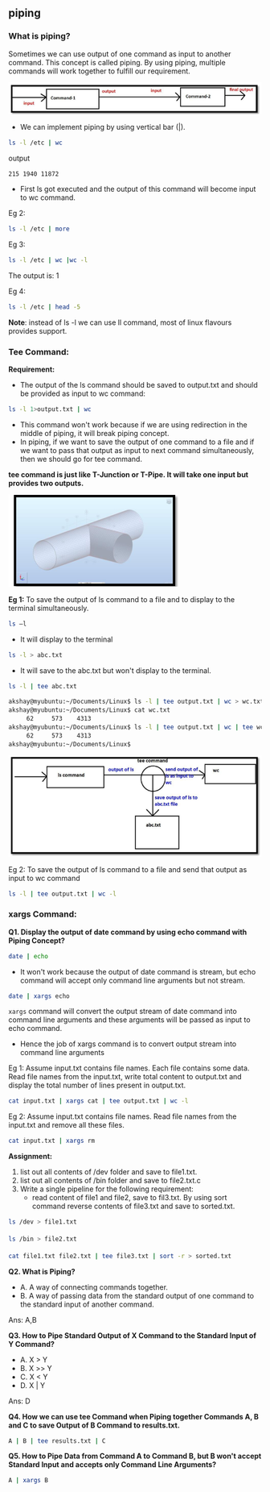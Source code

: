 ## piping

### What is piping?

Sometimes we can use output of one command as input to another command. This
concept is called piping.
By using piping, multiple commands will work together to fulfill our requirement.

![piping](/images/piping.png)

- We can implement piping by using vertical bar (|).

```bash
ls -l /etc | wc
```
output
```
215 1940 11872
```
- First ls got executed and the output of this command will become input to wc command.

Eg 2: 
```bash
ls -l /etc | more
```

Eg 3: 
```bash
ls -l /etc | wc |wc -l
```
The output is: 1

Eg 4:
```bash
ls -l /etc | head -5
```

**Note**: instead of ls -l we can use ll command, most of linux flavours provides support.


### Tee Command:

**Requirement:**
- The output of the ls command should be saved to output.txt and should be provided as
input to wc command:
```bash
ls -l 1>output.txt | wc
```
- This command won't work because if we are using redirection in the middle of piping, it
will break piping concept.
- In piping, if we want to save the output of one command to a file and if we want to pass
that output as input to next command simultaneously, then we should go for tee
command.

**tee command is just like T-Junction or T-Pipe. It will take one input but provides two outputs.**

![piping](/images/tee.png)

**Eg 1:** To save the output of ls command to a file and to display to the terminal simultaneously.
```bash
ls –l 
```
- It will display to the terminal

```bash
ls -l > abc.txt
```
- It will save to the abc.txt but won't display to the terminal.

```bash
ls -l | tee abc.txt
```

```bash
akshay@myubuntu:~/Documents/Linux$ ls -l | tee output.txt | wc > wc.txt
akshay@myubuntu:~/Documents/Linux$ cat wc.txt 
     62     573    4313
akshay@myubuntu:~/Documents/Linux$ ls -l | tee output.txt | wc | tee wc.txt
     62     573    4313
akshay@myubuntu:~/Documents/Linux$ 
```

![piping](/images/tee2.png)


Eg 2: To save the output of ls command to a file and send that output as input to wc command

```bash
ls -l | tee output.txt | wc -l
```


### xargs Command:

**Q1. Display the output of date command by using echo command with Piping Concept?**

```bash
date | echo 
```

- It won't work because the output of date command is stream, but
echo command will accept only command line arguments but not stream.

```bash
date | xargs echo
```

`xargs` command will convert the output stream of date command into command line arguments and these arguments will be passed as input to echo command.

- Hence the job of xargs command is to convert output stream into command line
arguments

Eg 1: Assume input.txt contains file names. Each file contains some data.
Read file names from the input.txt, write total content to output.txt and display the total number of lines present in output.txt.

```bash
cat input.txt | xargs cat | tee output.txt | wc -l
```
Eg 2: Assume input.txt contains file names. Read file names from the input.txt and remove all these files.

```bash
cat input.txt | xargs rm
```

**Assignment:**

1. list out all contents of /dev folder and save to file1.txt.
2. list out all contents of /bin folder and save to file2.txt.c
3. Write a single pipeline for the following requirement:
   - read content of file1 and file2, save to fil3.txt. 
   By using sort command reverse contents of file3.txt and save to sorted.txt.

```bash
ls /dev > file1.txt

ls /bin > file2.txt

cat file1.txt file2.txt | tee file3.txt | sort -r > sorted.txt
```
**Q2. What is Piping?**
- A. A way of connecting commands together.
- B. A way of passing data from the standard output of one command to the standard input of another command.

Ans: A,B

**Q3. How to Pipe Standard Output of X Command to the Standard Input of Y Command?**
- A. X > Y
- B. X >> Y
- C. X < Y
- D. X | Y

Ans: D

**Q4. How we can use tee Command when Piping together Commands A, B and C to save Output of B Command to results.txt.**
```bash
A | B | tee results.txt | C
```

**Q5. How to Pipe Data from Command A to Command B, but B won't accept
Standard Input and accepts only Command Line Arguments?**

```bash
A | xargs B
```